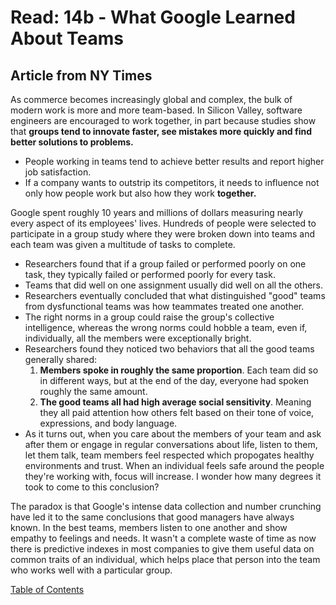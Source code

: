 # Read: 14b - What Google Learned About Teams

## Article from NY Times

As commerce becomes increasingly global and complex, the bulk of modern work is more and more team-based. 
In Silicon Valley, software engineers are encouraged to work together, in part because studies show that **groups tend to innovate faster, see mistakes more quickly and find better solutions to problems.** 
- People working in teams tend to achieve better results and report higher job satisfaction. 
- If a company wants to outstrip its competitors, it needs to influence not only how people work but also how they work **together.**

Google spent roughly 10 years and millions of dollars measuring nearly every aspect of its employees' lives. Hundreds of people were selected to participate in a group study where they were broken down into teams and each team was given a multitude of tasks to complete.
- Researchers found that if a group failed or performed poorly on one task, they typically failed or performed poorly for every task.
- Teams that did well on one assignment usually did well on all the others. 
- Researchers eventually concluded that what distinguished "good" teams from dysfunctional teams was how teammates treated one another. 
- The right norms in a group could raise the group's collective intelligence, whereas the wrong norms could hobble a team, even if, individually, all the members were exceptionally bright. 
- Researchers found they noticed two behaviors that all the good teams generally shared:
  1. **Members spoke in roughly the same proportion**. Each team did so in different ways, but at the end of the day, everyone had spoken roughly the same amount. 
  2. **The good teams all had high average social sensitivity**. Meaning they all paid attention how others felt based on their tone of voice, expressions, and body language. 
- As it turns out, when you care about the members of your team and ask after them or engage in regular conversations about life, listen to them, let them talk, team members feel respected which propogates healthy environments and trust. When an individual feels safe around the people they're working with, focus will increase. I wonder how many degrees it took to come to this conclusion? 

The paradox is that Google's intense data collection and number crunching have led it to the same conclusions that good managers have always known. In the best teams, members listen to one another and show empathy to feelings and needs. 
It wasn't a complete waste of time as now there is predictive indexes in most companies to give them useful data on common traits of an individual, which helps place that person into the team who works well with a particular group. 

[Table of Contents](README.md)